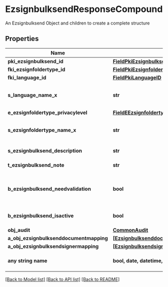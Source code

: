 # EzsignbulksendResponseCompound

An Ezsignbulksend Object and children to create a complete structure

## Properties
Name | Type | Description | Notes
------------ | ------------- | ------------- | -------------
**pki_ezsignbulksend_id** | [**FieldPkiEzsignbulksendID**](FieldPkiEzsignbulksendID.md) |  | 
**fki_ezsignfoldertype_id** | [**FieldPkiEzsignfoldertypeID**](FieldPkiEzsignfoldertypeID.md) |  | 
**fki_language_id** | [**FieldPkiLanguageID**](FieldPkiLanguageID.md) |  | 
**s_language_name_x** | **str** | The Name of the Language in the language of the requester | 
**e_ezsignfoldertype_privacylevel** | [**FieldEEzsignfoldertypePrivacylevel**](FieldEEzsignfoldertypePrivacylevel.md) |  | 
**s_ezsignfoldertype_name_x** | **str** | The name of the Ezsignfoldertype in the language of the requester | 
**s_ezsignbulksend_description** | **str** | The description of the Ezsignbulksend | 
**t_ezsignbulksend_note** | **str** | Note about the Ezsignbulksend | 
**b_ezsignbulksend_needvalidation** | **bool** | Whether the Ezsigntemplatepackage was automatically modified and needs a manual validation | 
**b_ezsignbulksend_isactive** | **bool** | Whether the Ezsignbulksend is active or not | 
**obj_audit** | [**CommonAudit**](CommonAudit.md) |  | 
**a_obj_ezsignbulksenddocumentmapping** | [**[EzsignbulksenddocumentmappingResponseCompound]**](EzsignbulksenddocumentmappingResponseCompound.md) |  | 
**a_obj_ezsignbulksendsignermapping** | [**[EzsignbulksendsignermappingResponse]**](EzsignbulksendsignermappingResponse.md) |  | 
**any string name** | **bool, date, datetime, dict, float, int, list, str, none_type** | any string name can be used but the value must be the correct type | [optional]

[[Back to Model list]](../README.md#documentation-for-models) [[Back to API list]](../README.md#documentation-for-api-endpoints) [[Back to README]](../README.md)


